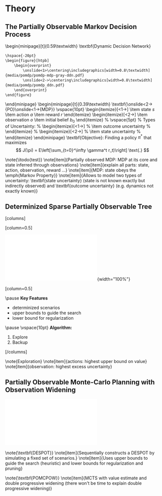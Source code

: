 # Theory

## The Partially Observable Markov Decision Process


\begin{minipage}[t]{0.59\textwidth}
    \textbf{Dynamic Decision Network}

    \hspace{-20pt}
    \begin{figure}[htpb]
        \begin{overprint}
            \onslide<1>\centering\includegraphics[width=0.8\textwidth]{media/pomdp/pomdp-mdp-gray-ddn.pdf}
            \onslide<2->\centering\includegraphics[width=0.8\textwidth]{media/pomdp/pomdp_ddn.pdf}
        \end{overprint}
    \end{figure}
\end{minipage}
\begin{minipage}[t]{0.39\textwidth}
    \textbf{\onslide<2->{PO}\onslide<1->{MDP}}
    \vspace{10pt}
    \begin{itemize}[<1->]
            \item state $s$
            \item action $a$
            \item reward $r$
    \end{itemize}
    \begin{itemize}[<2->]
            \item observation $o$
            \item initial belief $b_0$
    \end{itemize}
%    \vspace{5pt}
%    Types of Uncertainty:
%    \begin{itemize}[<1->]
%            \item outcome uncertainty
%    \end{itemize}
%    \begin{itemize}[<2->]
%            \item state uncertainty
%    \end{itemize}
\end{minipage}
\textbf{Objective}: Finding a policy $\pi^*$ that maximizes
$$
J(\pi) = E\left[\sum_{t=0}^\infty \gamma^t r_t)\right] \text{.}
$$

\note{\itodo{test}}
\note[item]{Partially observed MDP: MDP at its core and state inferred through observations}
\note[item]{explain all parts: state, action, observation, reward ...}
\note[item]{MDP: state obeys the \emph{Markov Property}}
\note[item]{Allows to model two types of uncertainty: \textbf{state
            uncertainty} (state is not known exactly but indirectly observed) and
            \textbf{outcome uncertainty} (e.g. dynamics not exactly known)}

## Determinized Sparse Partially Observable Tree

[columns]

[column=0.5]

![](./media/pomdp-solvers/despot-tree-cropped.pdf){width="100%"}

[column=0.5]

\pause
**Key Features**

- determinized scenarios
- upper bounds to guide the search
- lower bound for regularization

\pause
\vspace{10pt}
**Algorithm:**

1. Explore
2. Backup

[/columns]

\note{Exploration}
\note[item]{actions: highest upper bound on value}
\note[item]{observation: highest excess uncertainty}

## Partially Observable Monte-Carlo Planning with Observation Widening

![](./media/pomdp-solvers/mcts-general.pdf)

\note{\textbf{DESPOT}}
\note[item]{Sequentially constructs a DESPOT by simulating a fixed set of scenarios.}
\note[item]{Uses upper bounds to guide the search (heuristic) and lower bounds for regularization and pruning}

\note{\textbf{POMCPOW}}
\note[item]{MCTS with value estimate and double progressive widening (there won't be time to explain double progressive widening)}
